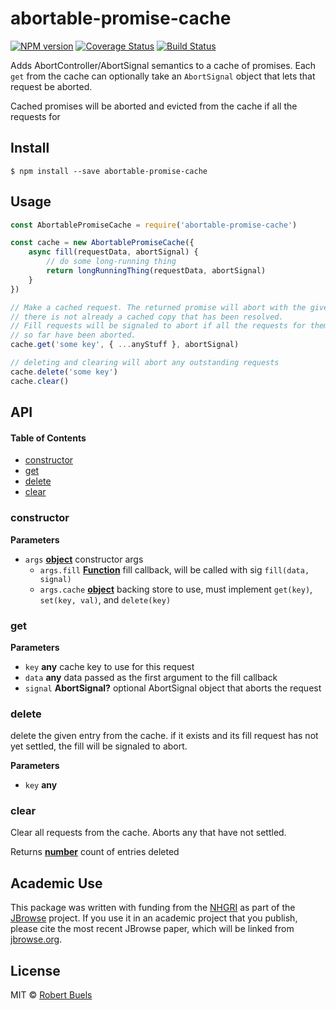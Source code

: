 # abortable-promise-cache

[![NPM version](https://img.shields.io/npm/v/abortable-promise-cache.svg?style=flat-square)](https://npmjs.org/package/abortable-promise-cache)
[![Coverage Status](https://img.shields.io/codecov/c/github/GMOD/bbi-js/master.svg?style=flat-square)](https://codecov.io/gh/rbuels/abortable-promise-cache/branch/master)
[![Build Status](https://img.shields.io/travis/rbuels/abortable-promise-cache/master.svg?style=flat-square)](https://travis-ci.org/rbuels/abortable-promise-cache) 

Adds AbortController/AbortSignal semantics to a cache of promises. Each `get` from the cache can optionally take an `AbortSignal` object that lets that request be aborted.

Cached promises will be aborted and evicted from the cache if all the requests for 

## Install

    $ npm install --save abortable-promise-cache

## Usage

```js
const AbortablePromiseCache = require('abortable-promise-cache')

const cache = new AbortablePromiseCache({
    async fill(requestData, abortSignal) {
        // do some long-running thing
        return longRunningThing(requestData, abortSignal)
    }
})

// Make a cached request. The returned promise will abort with the given abort signal if
// there is not already a cached copy that has been resolved.
// Fill requests will be signaled to abort if all the requests for them
// so far have been aborted.
cache.get('some key', { ...anyStuff }, abortSignal)

// deleting and clearing will abort any outstanding requests
cache.delete('some key')
cache.clear()
```

## API

<!-- Generated by documentation.js. Update this documentation by updating the source code. -->

#### Table of Contents

-   [constructor](#constructor)
-   [get](#get)
-   [delete](#delete)
-   [clear](#clear)

### constructor

**Parameters**

-   `args` **[object](https://developer.mozilla.org/docs/Web/JavaScript/Reference/Global_Objects/Object)** constructor args
    -   `args.fill` **[Function](https://developer.mozilla.org/docs/Web/JavaScript/Reference/Statements/function)** fill callback, will be called with sig `fill(data, signal)`
    -   `args.cache` **[object](https://developer.mozilla.org/docs/Web/JavaScript/Reference/Global_Objects/Object)** backing store to use, must implement `get(key)`, `set(key, val)`,
         and `delete(key)`

### get

**Parameters**

-   `key` **any** cache key to use for this request
-   `data` **any** data passed as the first argument to the fill callback
-   `signal` **AbortSignal?** optional AbortSignal object that aborts the request

### delete

delete the given entry from the cache. if it exists and its fill request has
not yet settled, the fill will be signaled to abort.

**Parameters**

-   `key` **any** 

### clear

Clear all requests from the cache. Aborts any that have not settled.

Returns **[number](https://developer.mozilla.org/docs/Web/JavaScript/Reference/Global_Objects/Number)** count of entries deleted

## Academic Use

This package was written with funding from the [NHGRI](http://genome.gov) as part of the [JBrowse](http://jbrowse.org) project. If you use it in an academic project that you publish, please cite the most recent JBrowse paper, which will be linked from [jbrowse.org](http://jbrowse.org).

## License

MIT © [Robert Buels](https://github.com/rbuels)
